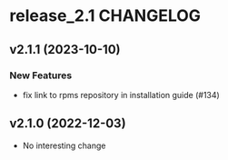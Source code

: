 # release_2.1 CHANGELOG

## v2.1.1 (2023-10-10)

### New Features

- fix link to rpms repository in installation guide (#134)

## v2.1.0 (2022-12-03)

- No interesting change


